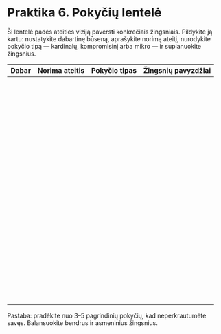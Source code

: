# Praktika 6. Pokyčių lentelė

Ši lentelė padės ateities viziją paversti konkrečiais žingsniais. Pildykite ją kartu: nustatykite dabartinę būseną, aprašykite norimą ateitį, nurodykite pokyčio tipą — kardinalų, kompromisinį arba mikro — ir suplanuokite žingsnius.

<style>
    table {
        width: 100%;
    }
</style>
| Dabar | Norima ateitis | Pokyčio tipas | Žingsnių pavyzdžiai |
|:--:|:--:|:--:|:--:|
|<br/><br/><br/><br/><br/>|||
|<br/><br/><br/><br/><br/>|||
|<br/><br/><br/><br/><br/>|||
|<br/><br/><br/><br/><br/>|||
|<br/><br/><br/><br/><br/>|||

Pastaba: pradėkite nuo 3–5 pagrindinių pokyčių, kad neperkrautumėte savęs. Balansuokite bendrus ir asmeninius žingsnius.


